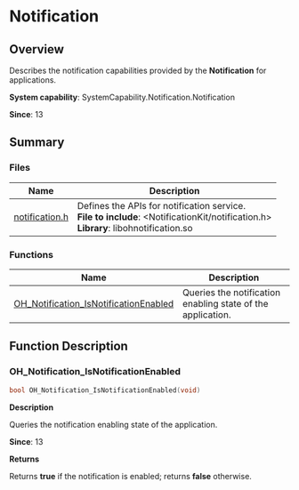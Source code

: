 # Notification


## Overview

Describes the notification capabilities provided by the **Notification** for applications.

**System capability**: SystemCapability.Notification.Notification

**Since**: 13


## Summary


### Files

| Name| Description|
| -------- | -------- |
| [notification.h](notification_8h.md) | Defines the APIs for notification service.<br>**File to include**: <NotificationKit/notification.h><br>**Library**: libohnotification.so|


### Functions

| Name| Description|
| -------- | -------- |
| [OH_Notification_IsNotificationEnabled](#oh_notification_isnotificationenabled)| Queries the notification enabling state of the application.|

## Function Description

### OH_Notification_IsNotificationEnabled

```cpp
bool OH_Notification_IsNotificationEnabled(void)
```

**Description**

Queries the notification enabling state of the application.

**Since**: 13

**Returns**

Returns **true** if the notification is enabled; returns **false** otherwise.

